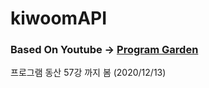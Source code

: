 # kiwoomAPI


### Based On Youtube → [Program Garden](https://www.youtube.com/channel/UCq7fsrxP6oi6vnYgPkw92jg)

프로그램 동산 57강 까지 봄 (2020/12/13)
